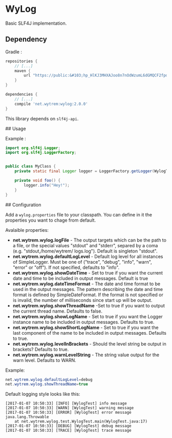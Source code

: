 # WyLog
Basic SLF4J implementation.

## Dependency
Gradle :
```gradle
repositories {
    // [...]
    maven {
        url "https://public:&#103;hp_HlKJ3MHXAJoo8n7nOdWzumL6dGMQCF2fpd7L@maven.pkg.github.com/FarmVivi/*"
    }
}

dependencies {
    // [...]
    compile 'net.wytrem:wylog:2.0.0'
}
```

This library depends on `slf4j-api`.

## Usage

Example :
```java
import org.slf4j.Logger;
import org.slf4j.LoggerFactory;


public class MyClass {
    private static final Logger logger = LoggerFactory.getLogger(WylogTest.class);

    private void foo() {
        logger.info("Hey!");
    }
}

```

## Configuration

Add a `wylog.properties` file to your classpath. You can define in it the properties you want to chage from default.

Avalaible properties:
 * **net.wytrem.wylog.logFile** - The output targets which can be the path to a file, or the 
	 special values "stdout" and "stderr", separed by a coma (e.g. "stdout,/home/wytrem/
	 logs.log"). Default is singleton "stdout". 
 * **net.wytrem.wylog.defaultLogLevel** - Default log level for all instances of SimpleLogger. 
	 Must be one of ("trace", "debug", "info", "warn", "error" or "off"). If not specified, defaults to 
	 "info". 
 * **net.wytrem.wylog.showDateTime** - Set to true if you want the current date and time to 
	 be included in output messages. Default is true 
 * **net.wytrem.wylog.dateTimeFormat** - The date and time format to be used in the 
	 output messages. The pattern describing the date and time format is defined by 
	 SimpleDateFormat. If the format is not specified or is invalid, the number of milliseconds 
	 since start up will be output. 
 * **net.wytrem.wylog.showThreadName** -Set to true if you want to output the current 
	 thread name. Defaults to false. 
 * **net.wytrem.wylog.showLogName** - Set to true if you want the Logger instance name 
	 to be included in output messages. Defaults to true. 
 * **net.wytrem.wylog.showShortLogName** - Set to true if you want the last component of 
	 the name to be included in output messages. Defaults to true. 
 * **net.wytrem.wylog.levelInBrackets** - Should the level string be output in brackets? 
	 Defaults to true. 
 * **net.wytrem.wylog.warnLevelString** - The string value output for the warn level. Defaults 
	 to WARN. 

Example:
```java
net.wytrem.wylog.defaultLogLevel=debug
net.wytrem.wylog.showThreadName=true
```

Default logging style looks like this:
```
[2017-01-07 10:50:33] [INFO] [WylogTest] info message
[2017-01-07 10:50:33] [WARN] [WylogTest] warning message
[2017-01-07 10:50:33] [ERROR] [WylogTest] error message
java.lang.Throwable
	at net.wytrem.wylog.test.WylogTest.main(WylogTest.java:17)
[2017-01-07 10:50:33] [DEBUG] [WylogTest] debug message
[2017-01-07 10:50:33] [TRACE] [WylogTest] trace message
```
